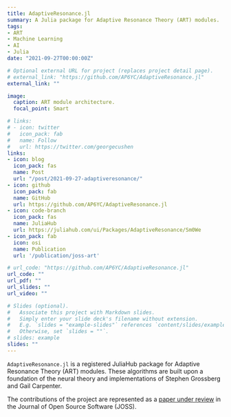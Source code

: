 ```yaml
---
title: AdaptiveResonance.jl
summary: A Julia package for Adaptive Resonance Theory (ART) modules.
tags:
- ART
- Machine Learning
- AI
- Julia
date: "2021-09-27T00:00:00Z"

# Optional external URL for project (replaces project detail page).
# external_link: "https://github.com/AP6YC/AdaptiveResonance.jl"
external_link: ""

image:
  caption: ART module architecture.
  focal_point: Smart

# links:
# - icon: twitter
#   icon_pack: fab
#   name: Follow
#   url: https://twitter.com/georgecushen
links:
- icon: blog
  icon_pack: fas
  name: Post
  url: "/post/2021-09-27-adaptiveresonance/"
- icon: github
  icon_pack: fab
  name: GitHub
  url: https://github.com/AP6YC/AdaptiveResonance.jl
- icon: code-branch
  icon_pack: fas
  name: JuliaHub
  url: https://juliahub.com/ui/Packages/AdaptiveResonance/Sm0We
- icon_pack: fab
  icon: osi
  name: Publication
  url: '/publication/joss-art'

# url_code: "https://github.com/AP6YC/AdaptiveResonance.jl"
url_code: ""
url_pdf: ""
url_slides: ""
url_video: ""

# Slides (optional).
#   Associate this project with Markdown slides.
#   Simply enter your slide deck's filename without extension.
#   E.g. `slides = "example-slides"` references `content/slides/example-slides.md`.
#   Otherwise, set `slides = ""`.
# slides: example
slides: ""
---
```


`AdaptiveResonance.jl` is a registered JuliaHub package for Adaptive Resonance Theory (ART) modules.
These algorithms are built upon a foundation of the neural theory and implementations of Stephen Grossberg and Gail Carpenter.

The contributions of the project are represented as a [paper under review](/publication/joss-art) in the Journal of Open Source Software (JOSS).
